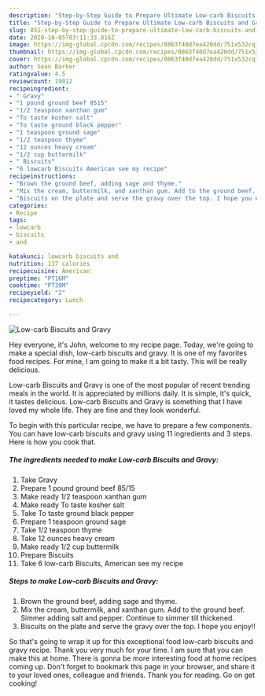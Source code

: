 ```yaml
---
description: "Step-by-Step Guide to Prepare Ultimate Low-carb Biscuits and Gravy"
title: "Step-by-Step Guide to Prepare Ultimate Low-carb Biscuits and Gravy"
slug: 851-step-by-step-guide-to-prepare-ultimate-low-carb-biscuits-and-gravy
date: 2020-10-05T03:11:33.816Z
image: https://img-global.cpcdn.com/recipes/0863f40d7ea420dd/751x532cq70/low-carb-biscuits-and-gravy-recipe-main-photo.jpg
thumbnail: https://img-global.cpcdn.com/recipes/0863f40d7ea420dd/751x532cq70/low-carb-biscuits-and-gravy-recipe-main-photo.jpg
cover: https://img-global.cpcdn.com/recipes/0863f40d7ea420dd/751x532cq70/low-carb-biscuits-and-gravy-recipe-main-photo.jpg
author: Sean Barker
ratingvalue: 4.5
reviewcount: 19012
recipeingredient:
- " Gravy"
- "1 pound ground beef 8515"
- "1/2 teaspoon xanthan gum"
- "To taste kosher salt"
- "To taste ground black pepper"
- "1 teaspoon ground sage"
- "1/2 teaspoon thyme"
- "12 ounces heavy cream"
- "1/2 cup buttermilk"
- " Biscuits"
- "6 lowcarb Biscuits American see my recipe"
recipeinstructions:
- "Brown the ground beef, adding sage and thyme."
- "Mix the cream, buttermilk, and xanthan gum. Add to the ground beef. Simmer adding salt and pepper. Continue to simmer till thickened."
- "Biscuits on the plate and serve the gravy over the top. I hope you enjoy!!"
categories:
- Recipe
tags:
- lowcarb
- biscuits
- and

katakunci: lowcarb biscuits and 
nutrition: 137 calories
recipecuisine: American
preptime: "PT16M"
cooktime: "PT39M"
recipeyield: "2"
recipecategory: Lunch

---
```



![Low-carb Biscuits and Gravy](https://img-global.cpcdn.com/recipes/0863f40d7ea420dd/751x532cq70/low-carb-biscuits-and-gravy-recipe-main-photo.jpg)

Hey everyone, it's John, welcome to my recipe page. Today, we're going to make a special dish, low-carb biscuits and gravy. It is one of my favorites food recipes. For mine, I am going to make it a bit tasty. This will be really delicious.

Low-carb Biscuits and Gravy is one of the most popular of recent trending meals in the world. It is appreciated by millions daily. It is simple, it's quick, it tastes delicious. Low-carb Biscuits and Gravy is something that I have loved my whole life. They are fine and they look wonderful.




To begin with this particular recipe, we have to prepare a few components. You can have low-carb biscuits and gravy using 11 ingredients and 3 steps. Here is how you cook that.

<!--inarticleads1-->

##### The ingredients needed to make Low-carb Biscuits and Gravy:

1. Take  Gravy
1. Prepare 1 pound ground beef 85/15
1. Make ready 1/2 teaspoon xanthan gum
1. Make ready To taste kosher salt
1. Take To taste ground black pepper
1. Prepare 1 teaspoon ground sage
1. Take 1/2 teaspoon thyme
1. Take 12 ounces heavy cream
1. Make ready 1/2 cup buttermilk
1. Prepare  Biscuits
1. Take 6 low-carb Biscuits, American see my recipe




<!--inarticleads2-->

##### Steps to make Low-carb Biscuits and Gravy:

1. Brown the ground beef, adding sage and thyme.
1. Mix the cream, buttermilk, and xanthan gum. Add to the ground beef. Simmer adding salt and pepper. Continue to simmer till thickened.
1. Biscuits on the plate and serve the gravy over the top. I hope you enjoy!!




So that's going to wrap it up for this exceptional food low-carb biscuits and gravy recipe. Thank you very much for your time. I am sure that you can make this at home. There is gonna be more interesting food at home recipes coming up. Don't forget to bookmark this page in your browser, and share it to your loved ones, colleague and friends. Thank you for reading. Go on get cooking!
